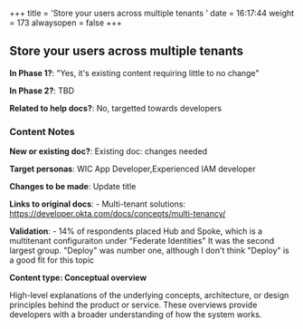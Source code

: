 +++
title = 'Store your users across multiple tenants '
date = 16:17:44
weight = 173
alwaysopen = false
+++

## Store your users across multiple tenants 

**In Phase 1?**: "Yes, it's existing content requiring little to no change"

**In Phase 2?**: TBD

**Related to help docs?**: No, targetted towards developers



### Content Notes

**New or existing doc?**: Existing doc: changes needed

**Target personas**: WIC App Developer,Experienced IAM developer

**Changes to be made**: Update title

**Links to original docs**: - Multi-tenant solutions: https://developer.okta.com/docs/concepts/multi-tenancy/

**Validation**: - 14% of respondents placed Hub and Spoke, which is a multitenant configuraiton under "Federate Identities" It was the second largest group. "Deploy" was number one, although I don't think "Deploy" is a good fit for this topic

**Content type: Conceptual overview**

High-level explanations of the underlying concepts, architecture, or design principles behind the product or service. These overviews provide developers with a broader understanding of how the system works.


